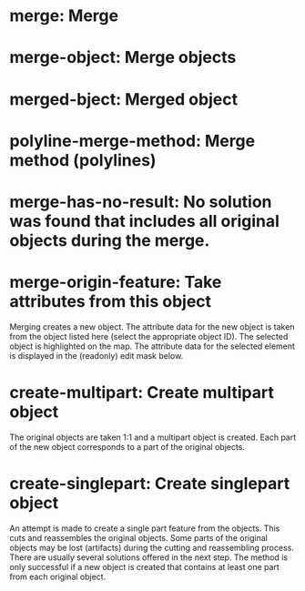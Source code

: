 ﻿# merge: Merge

# merge-object: Merge objects

# merged-bject: Merged object

# polyline-merge-method: Merge method (polylines)

# merge-has-no-result: No solution was found that includes all original objects during the merge.

# merge-origin-feature: Take attributes from this object

Merging creates a new object. The attribute data for the new object is taken
from the object listed here (select the appropriate object ID). 
The selected object is highlighted on the map. The attribute data for 
the selected element is displayed in the (readonly) edit mask below.

# create-multipart: Create multipart object

The original objects are taken 1:1 and a multipart object is created. 
Each part of the new object corresponds to a part of the original objects.

# create-singlepart: Create singlepart object

An attempt is made to create a single part feature from the objects. 
This cuts and reassembles the original objects. Some parts of the 
original objects may be lost (artifacts) during the cutting and reassembling 
process. There are usually several solutions offered in the next step. 
The method is only successful if a new object is created that contains 
at least one part from each original object.

